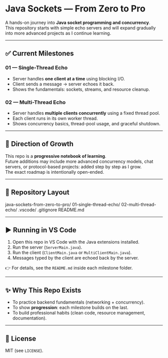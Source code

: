 # Java Sockets — From Zero to Pro

A hands-on journey into **Java socket programming and concurrency**.  
This repository starts with simple echo servers and will expand gradually into more advanced projects as I continue learning.

---

## ✅ Current Milestones

### 01 — Single-Thread Echo
- Server handles **one client at a time** using blocking I/O.
- Client sends a message → server echoes it back.
- Shows the fundamentals: sockets, streams, and resource cleanup.

### 02 — Multi-Thread Echo
- Server handles **multiple clients concurrently** using a fixed thread pool.
- Each client runs in its own worker thread.
- Shows concurrency basics, thread-pool usage, and graceful shutdown.

---

## 🚀 Direction of Growth
This repo is a **progressive notebook of learning**.  
Future additions may include more advanced concurrency models, chat servers, or protocol-based projects: added step by step as I grow.  
The exact roadmap is intentionally open-ended.

---

## 📂 Repository Layout
java-sockets-from-zero-to-pro/
01-single-thread-echo/
02-multi-thread-echo/
.vscode/
.gitignore
README.md


---

## ▶️ Running in VS Code
1. Open this repo in VS Code with the Java extensions installed.  
2. Run the server (`ServerMain.java`).  
3. Run the client (`ClientMain.java` or `MultiClientMain.java`).  
4. Messages typed by the client are echoed back by the server.  

👉 For details, see the `README.md` inside each milestone folder.

---

## ✨ Why This Repo Exists
- To practice backend fundamentals (networking + concurrency).  
- To show **progression**: each milestone builds on the last.  
- To build professional habits (clean code, resource management, documentation).  

---

## 📜 License
MIT (see `LICENSE`).
